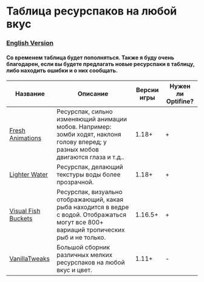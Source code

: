 # Таблица ресурспаков на любой вкус

### [English Version](https://github.com/bottleofench/minecraft-content-bestiary/blob/main/mods/plugins_en.md)

#### Со временем таблица будет пополняться. Также я буду очень благодарен, если вы будете предлагать новые ресурспаки в таблицу, либо находить ошибки и о них сообщать.

| Название | Описание | Версии игры | Нужен ли Optifine? |
| --- | --- | --- | --- |
| [Fresh Animations](https://www.curseforge.com/minecraft/texture-packs/fresh-animations) | Ресурспак, сильно изменяющий анимации мобов. Например: зомби ходят, наклоня голову вперед; у разных мобов двигаются глаза и т.д.. | 1.18+ | + |
| [Lighter Water](https://www.planetminecraft.com/texture-pack/lighter-water/) | Ресурспак, делающий текстуры воды более прозрачной. | 1.18+ | + |
| [Visual Fish Buckets](https://www.curseforge.com/minecraft/texture-packs/visual-fish-buckets) | Ресурспак, визуально отображающий, какая рыба находится в ведре с водой. Отображаться могут все 800+ вариаций тропических рыб и не только. | 1.16.5+ | + |
| [VanillaTweaks](https://vanillatweaks.net/picker/resource-packs/) | Большой сборник различных мелких ресурспаков на любой вкус и цвет. | 1.11+ | - |